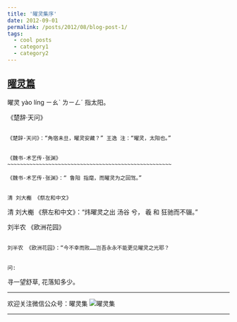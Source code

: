 ```yaml
---
title: '曜灵集序'
date: 2012-09-01
permalink: /posts/2012/08/blog-post-1/
tags:
  - cool posts
  - category1
  - category2
---
```


[曜灵篇](https://brettlvgithubio.readthedocs.io/en/latest/poem/index.html)
------

曜灵 yào líng ㄧㄠˋ ㄌㄧㄥˊ 指太阳。

《楚辞·天问》
~~~~~~~~~~~~~~~~~~~~~~~~~~~~~~~~~~~~~~~~~~~~~~~~~~~~~~~~~~~~~~~~

《楚辞·天问》：“角宿未旦，曜灵安藏？” 王逸 注：“曜灵，太阳也。”


《魏书·术艺传·张渊》
~~~~~~~~~~~~~~~~~~~~~~~~~~~~~~~~~~~~~~~~~~~~~~~~~~~~

《魏书·术艺传·张渊》：“ 鲁阳 指麾，而曜灵为之回驾。”


清 刘大櫆 《祭左和中文》
~~~~~~~~~~~~~~~~~~~~~~~~~~~~~~~~~~~~~~~~~~~~~~~~~~~~~~~~~~~~~~~~~~~

清 刘大櫆 《祭左和中文》：“炜曜灵之出 汤谷 兮， 羲 和 狂驰而不辍。”

刘半农 《欧洲花园》
~~~~~~~~~~~~~~~~~~~~~~~~~~~~~~~~~~~~~~~~~~~~~~~~~~~~~~~~~~~~~~

刘半农 《欧洲花园》：“今不幸而败……岂吾永永不能更见曜灵之光耶？


问:
~~~~~~~~~~~~~~~~~~~~~~~~~~~~~~~~~~~~~~~~~~~~~~~~~~~~~~~~~~~~~~

寻一望舒草, 花落知多少。


-----

欢迎关注微信公众号：曜灵集
![曜灵集](yaolingji_getqrcode.jpeg)

-----


